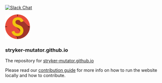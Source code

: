 [![Slack Chat](https://img.shields.io/badge/slack-chat-brightgreen.svg?logo=slack)](https://join.slack.com/t/stryker-mutator/shared_invite/enQtOTUyMTYyNTg1NDQ0LTU4ODNmZDlmN2I3MmEyMTVhYjZlYmJkOThlNTY3NTM1M2QxYmM5YTM3ODQxYmJjY2YyYzllM2RkMmM1NjNjZjM)

<img src="static/images/stryker.svg" width="80">

### stryker-mutator.github.io

The repository for [stryker-mutator.github.io](https://stryker-mutator.github.io)

Please read our [contribution guide](./CONTRIBUTING.md) for more info on how to run the website locally and how to contribute.
